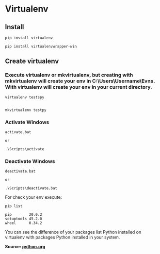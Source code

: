 # Virtualenv


## Install

```
pip install virtualenv

pip install virtualenvwrapper-win
```

## Create virtualenv

### Execute virtualenv or mkvirtualenv, but creating with mkvirtualenv will create your env in C:\Users\Username\Evns\. With virtualenv will create your env in your current directory.

```
virtualenv testspy


mkvirtualenv testpy
```

### Activate Windows

```
activate.bat

or

.\Scripts\activate
```

### Deactivate Windows

```
deactivate.bat

or

.\Scripts\deactivate.bat
```

For check your env execute:

```
pip list

pip        20.0.2
setuptools 45.2.0
wheel      0.34.2
```
You can see the difference of your packages list Python installed on virtualenv with packages Python installed in your system.

























<b>Source: <a href="https://packaging.python.org/guides/installing-using-pip-and-virtual-environments/">python.org</a></b>


